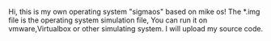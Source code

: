 Hi, this is my own operating system "sigmaos" based on mike os! 
The *.img file is the operating system simulation file, You can run it on vmware,Virtualbox or other simulating system.
I will upload my source code.
